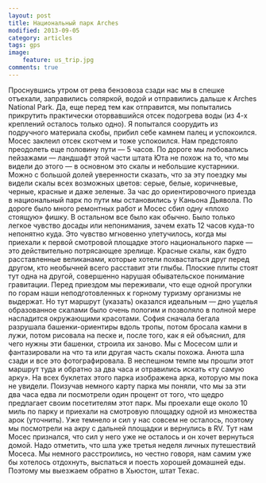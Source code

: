 ```yaml
---
layout: post
title: Национальный парк Arches
modified: 2013-09-05
category: articles
tags: gps
image:
    feature: us_trip.jpg
comments: true
---
```


Проснувшись утром от рева бензовоза сзади нас мы в спешке отъехали, заправились
соляркой, водой и отправились дальше к Arches National Park. Да, еще перед тем
как отправится, мы попытались прикрутить практически оторвавшийся отсек
подогрева воды (из 4-х креплений осталось только одно). Я попытался соорудить
из подручного материала скобы, прибил себе камнем палец и успокоился. Мосес
заклеил отсек скотчем и тоже успокоился. Нам предстояло преодолеть еще половину
пути — 5 часов. По дороге мы любовались пейзажами — ландшафт этой части штата
Юта не похож на то, что мы видели до этого — в основном это скалы и небольшие
кустарники. Можно с большой долей уверенности сказать, что за эту поездку мы
видели скалы всех возможных цветов: серые, белые, коричневые, черные, красные и
даже зеленые. За час до ориентировочного приезда в национальный парк по пути мы
остановились у Каньона Дьявола. По дороге было много ремонтных работ и Мосес
сбил одну «плохо стоящую» фишку. В остальном все было как обычно. Было только
легкое чувство досады или непонимания, зачем ехать 12 часов куда-то непонятно
куда. Это чувство мгновенно улетучилось, когда мы приехали к первой смотровой
площадке этого национального парке — это действительно потрясающее зрелище.
Красные скалы, как будто расставленные великанами, которые хотели похвастаться
друг перед другом, кто необычней всего расставит эти глыбы. Плоские плиты стоят
тут одна на другой, совершенно нарушая обывательское понимание гравитации.
Перед приездом мы переживали, что еще одной прогулки по горам наши
неподготовленных к горному туризму организмы не выдержат. Но тут маршрут
(указать) оказался идеальным — дно ущелья образованное скалами было очень
пологим и позволяло в полной мере насладится окружающими красотами. София
сначала бегала разрушала башенки-ориентиры вдоль тропы, потом бросала камни в
лужи, потом рисовала на песке и, после того, как я ей объяснил, для чего нужны
эти башенки, строила их заново. Мы с Мосесом шли и фантазировали на что та или
другая часть скалы похожа. Анюта шла сзади и все это фотографировала. В
неспешном темпе мы прошли этот маршрут туда и обратно за два часа и отравились
искать «ту самую арку». На всех буклетах этого парка изображена арка, которую
мы пока не увидели. Поизучав немного карту парка мы поняли, что мы за эти два
часа едва ли посмотрели один процент от того, что щедро предлагает своим
посетителям этот парк. Мы проехали еще около 10 миль по парку и приехали на
смотровую площадку одной из множества арок (уточнить). Уже темнело и сил у нас
совсем не осталось, поэтому мы посмотрели на акру с дальней площадки и
вернулись в RV. Тут нам Мосес признался, что сил у него уже не осталось и он
хочет вернуться домой. Надо отметить, что шла уже третья неделя личных
путешествий Мосеса. Мы немного расстроились, но честно говоря, нам самим уже бы
хотелось отдохнуть, выспаться и поесть хорошей домашней еды. Поэтому мы
выезжаем обратно в Хьюстон, штат Техас.
